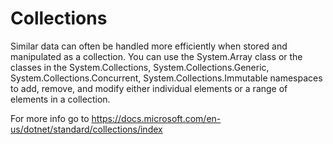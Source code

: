 # Collections
Similar data can often be handled more efficiently when stored and manipulated as a collection. You can use the System.Array class or the classes in the System.Collections, System.Collections.Generic, System.Collections.Concurrent, System.Collections.Immutable namespaces to add, remove, and modify either individual elements or a range of elements in a collection.

For more info go to https://docs.microsoft.com/en-us/dotnet/standard/collections/index